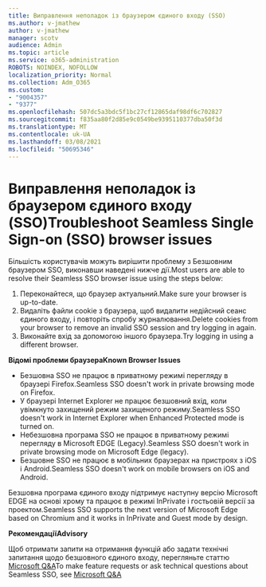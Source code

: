 ```yaml
---
title: Виправлення неполадок із браузером єдиного входу (SSO)
ms.author: v-jmathew
author: v-jmathew
manager: scotv
audience: Admin
ms.topic: article
ms.service: o365-administration
ROBOTS: NOINDEX, NOFOLLOW
localization_priority: Normal
ms.collection: Adm_O365
ms.custom:
- "9004357"
- "9377"
ms.openlocfilehash: 507dc5a3bdc5f1bc27cf12865daf98df6c702827
ms.sourcegitcommit: f835aa80f2d85e9c0549be9395110377dba50f3d
ms.translationtype: MT
ms.contentlocale: uk-UA
ms.lasthandoff: 03/08/2021
ms.locfileid: "50695346"
---
```

# <a name="troubleshoot-seamless-single-sign-on-sso-browser-issues"></a><span data-ttu-id="8277f-102">Виправлення неполадок із браузером єдиного входу (SSO)</span><span class="sxs-lookup"><span data-stu-id="8277f-102">Troubleshoot Seamless Single Sign-on (SSO) browser issues</span></span>

<span data-ttu-id="8277f-103">Більшість користувачів можуть вирішити проблему з Безшовним браузером SSO, виконавши наведені нижче дії.</span><span class="sxs-lookup"><span data-stu-id="8277f-103">Most users are able to resolve their Seamless SSO browser issue using the steps below:</span></span>

1. <span data-ttu-id="8277f-104">Переконайтеся, що браузер актуальний.</span><span class="sxs-lookup"><span data-stu-id="8277f-104">Make sure your browser is up-to-date.</span></span>
2. <span data-ttu-id="8277f-105">Видаліть файли cookie з браузера, щоб видалити недійсний сеанс єдиного входу, і повторіть спробу журналювання.</span><span class="sxs-lookup"><span data-stu-id="8277f-105">Delete cookies from your browser to remove an invalid SSO session and try logging in again.</span></span>
3. <span data-ttu-id="8277f-106">Виконайте вхід за допомогою іншого браузера.</span><span class="sxs-lookup"><span data-stu-id="8277f-106">Try logging in using a different browser.</span></span>

<span data-ttu-id="8277f-107">**Відомі проблеми браузера**</span><span class="sxs-lookup"><span data-stu-id="8277f-107">**Known Browser Issues**</span></span>

- <span data-ttu-id="8277f-108">Безшовна SSO не працює в приватному режимі перегляду в браузері Firefox.</span><span class="sxs-lookup"><span data-stu-id="8277f-108">Seamless SSO doesn't work in private browsing mode on Firefox.</span></span>
- <span data-ttu-id="8277f-109">У браузері Internet Explorer не працює безшовний вхід, коли увімкнуто захищений режим захищеного режиму.</span><span class="sxs-lookup"><span data-stu-id="8277f-109">Seamless SSO doesn't work in Internet Explorer when Enhanced Protected mode is turned on.</span></span>
- <span data-ttu-id="8277f-110">Небезшовна програма SSO не працює в приватному режимі перегляду в Microsoft EDGE (Legacy).</span><span class="sxs-lookup"><span data-stu-id="8277f-110">Seamless SSO doesn't work in private browsing mode on Microsoft Edge (legacy).</span></span>
- <span data-ttu-id="8277f-111">Безшовне SSO не працює в мобільних браузерах на пристроях з iOS і Android.</span><span class="sxs-lookup"><span data-stu-id="8277f-111">Seamless SSO doesn't work on mobile browsers on iOS and Android.</span></span>

<span data-ttu-id="8277f-112">Безшовна програма єдиного входу підтримує наступну версію Microsoft EDGE на основі хрому та працює в режимі InPrivate і гостьовій версії за проектом.</span><span class="sxs-lookup"><span data-stu-id="8277f-112">Seamless SSO supports the next version of Microsoft Edge based on Chromium and it works in InPrivate and Guest mode by design.</span></span>

<span data-ttu-id="8277f-113">**Рекомендації**</span><span class="sxs-lookup"><span data-stu-id="8277f-113">**Advisory**</span></span>

<span data-ttu-id="8277f-114">Щоб отримати запити на отримання функцій або задати технічні запитання щодо безшовного єдиного входу, перегляньте статтю [Microsoft Q&A](https://docs.microsoft.com/answers/topics/azure-ad-single-sign-on.html)</span><span class="sxs-lookup"><span data-stu-id="8277f-114">To make feature requests or ask technical questions about Seamless SSO, see [Microsoft Q&A](https://docs.microsoft.com/answers/topics/azure-ad-single-sign-on.html)</span></span>
